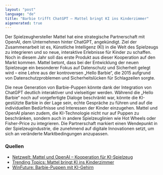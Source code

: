 ```yaml
---
layout: "post"
language: "de"
title: "Barbie trifft ChatGPT – Mattel bringt KI ins Kinderzimmer"
aigenerated: true
---
```


Der Spielzeughersteller Mattel hat eine strategische Partnerschaft mit OpenAI, dem Unternehmen hinter ChatGPT, angekündigt. Ziel der Zusammenarbeit ist es, Künstliche Intelligenz (KI) in die Welt des Spielzeugs zu integrieren und so neue, interaktive Erlebnisse für Kinder zu schaffen. Noch in diesem Jahr soll das erste Produkt aus dieser Kooperation auf den Markt kommen. Mattel betont, dass bei der Entwicklung der neuen Spielzeuge ein besonderer Fokus auf Datenschutz und Sicherheit gelegt wird – eine Lehre aus der kontroversen „Hello Barbie“, die 2015 aufgrund von Datenschutzproblemen und Sicherheitslücken für Schlagzeilen sorgte.

<!--more-->

Die neue Generation von Barbie-Puppen könnte dank der Integration von ChatGPT deutlich interaktiver und vielseitiger werden. Während die „Hello Barbie“ noch auf vorgefertigte Dialoge beschränkt war, könnte die KI-gestützte Barbie in der Lage sein, echte Gespräche zu führen und auf die individuellen Bedürfnisse und Interessen der Kinder einzugehen. Mattel und OpenAI planen zudem, die KI-Technologie nicht nur auf Puppen zu beschränken, sondern auch in andere Spielzeuglinien wie Hot Wheels oder Fisher-Price zu integrieren. Die Partnerschaft markiert einen Wendepunkt in der Spielzeugindustrie, die zunehmend auf digitale Innovationen setzt, um sich an veränderte Marktbedingungen anzupassen.

### Quellen
- [Netzwelt: Mattel und OpenAI – Kooperation für KI-Spielzeug](https://www.netzwelt.de/news/242999-umstrittene-barbie-puppe-comeback-mattel-macht-grosse-ankuendigung.html)
- [Trending Topics: Mattel bringt KI ins Kinderzimmer](https://www.trendingtopics.eu/mattel-verkuendet-ki-kooperation-mit-openai-erstes-produkt-noch-2025/)
- [WinFuture: Barbie-Puppen mit KI-Gehirn](https://winfuture.de/news,151539.html)

